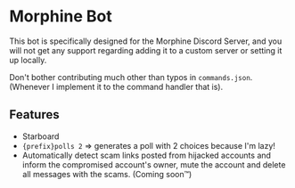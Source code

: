 # Morphine Bot
This bot is specifically designed for the Morphine Discord Server, and you will not get any support regarding adding it to a custom server or setting it up locally.

Don't bother contributing much other than typos in `commands.json`. (Whenever I implement it to the command handler that is).

## Features

- Starboard
- `{prefix}polls 2` => generates a poll with 2 choices because I'm lazy!
- Automatically detect scam links posted from hijacked accounts and inform the compromised account's owner, mute the account and delete all messages with the scams. (Coming soon™)